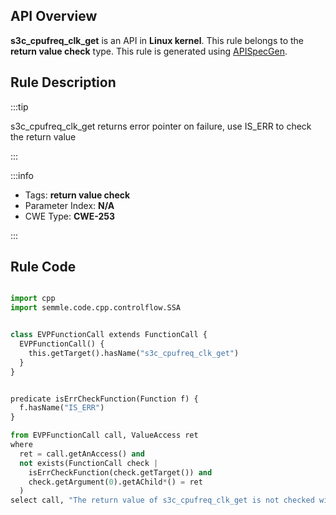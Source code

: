 ---
---


## API Overview
**s3c_cpufreq_clk_get** is an API in **Linux kernel**. This rule belongs to the **return value check** type. This rule is generated using [APISpecGen](../../tools/APISpecGen).
## Rule Description

:::tip

s3c_cpufreq_clk_get returns error pointer on failure, use IS_ERR to check the return value

:::

:::info

- Tags: **return value check**
- Parameter Index: **N/A**
- CWE Type: **CWE-253**

:::

## Rule Code
```python

import cpp
import semmle.code.cpp.controlflow.SSA


class EVPFunctionCall extends FunctionCall {
  EVPFunctionCall() {
    this.getTarget().hasName("s3c_cpufreq_clk_get")
  }
}


predicate isErrCheckFunction(Function f) {
  f.hasName("IS_ERR") 
}

from EVPFunctionCall call, ValueAccess ret
where
  ret = call.getAnAccess() and
  not exists(FunctionCall check |
    isErrCheckFunction(check.getTarget()) and
    check.getArgument(0).getAChild*() = ret
  )
select call, "The return value of s3c_cpufreq_clk_get is not checked with IS_ERR."
    
```